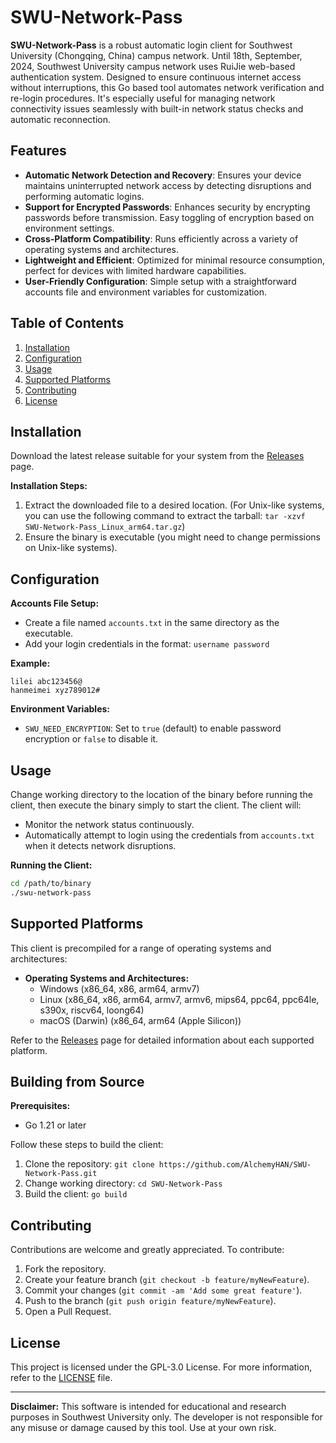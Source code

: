 # SWU-Network-Pass

**SWU-Network-Pass** is a robust automatic login client for Southwest University (Chongqing, China) campus network. Until 18th, September, 2024, Southwest University campus network uses RuiJie web-based authentication system. Designed to ensure continuous internet access without interruptions, this Go based tool automates network verification and re-login procedures. It's especially useful for managing network connectivity issues seamlessly with built-in network status checks and automatic reconnection.

## Features

- **Automatic Network Detection and Recovery**: Ensures your device maintains uninterrupted network access by detecting disruptions and performing automatic logins.
- **Support for Encrypted Passwords**: Enhances security by encrypting passwords before transmission. Easy toggling of encryption based on environment settings.
- **Cross-Platform Compatibility**: Runs efficiently across a variety of operating systems and architectures.
- **Lightweight and Efficient**: Optimized for minimal resource consumption, perfect for devices with limited hardware capabilities.
- **User-Friendly Configuration**: Simple setup with a straightforward accounts file and environment variables for customization.

## Table of Contents

1. [Installation](#installation)
2. [Configuration](#configuration)
3. [Usage](#usage)
4. [Supported Platforms](#supported-platforms)
5. [Contributing](#contributing)
6. [License](#license)

## Installation

Download the latest release suitable for your system from the [Releases](https://github.com/AlchemyHAN/SWU-Network-Pass/releases) page.

**Installation Steps:**

1. Extract the downloaded file to a desired location.
(For Unix-like systems, you can use the following command to extract the tarball: `tar -xzvf SWU-Network-Pass_Linux_arm64.tar.gz`)
2. Ensure the binary is executable (you might need to change permissions on Unix-like systems).

## Configuration

**Accounts File Setup:**

- Create a file named `accounts.txt` in the same directory as the executable.
- Add your login credentials in the format: `username password`

**Example:**

``` plaintext
lilei abc123456@
hanmeimei xyz789012#
```

**Environment Variables:**

- `SWU_NEED_ENCRYPTION`: Set to `true` (default) to enable password encryption or `false` to disable it.

## Usage

Change working directory to the location of the binary before running the client, then execute the binary simply to start the client.
The client will:

- Monitor the network status continuously.
- Automatically attempt to login using the credentials from `accounts.txt` when it detects network disruptions.

**Running the Client:**

```bash
cd /path/to/binary
./swu-network-pass
```

## Supported Platforms

This client is precompiled for a range of operating systems and architectures:

- **Operating Systems and Architectures:**
  - Windows (x86_64, x86, arm64, armv7)
  - Linux (x86_64, x86, arm64, armv7, armv6, mips64, ppc64, ppc64le, s390x, riscv64, loong64)
  - macOS (Darwin) (x86_64, arm64 (Apple Silicon))

Refer to the [Releases](https://github.com/AlchemyHAN/SWU-Network-Pass/releases) page for detailed information about each supported platform.

## Building from Source

**Prerequisites:**

- Go 1.21 or later

Follow these steps to build the client:

1. Clone the repository: `git clone https://github.com/AlchemyHAN/SWU-Network-Pass.git`
2. Change working directory: `cd SWU-Network-Pass`
3. Build the client: `go build`

## Contributing

Contributions are welcome and greatly appreciated. To contribute:

1. Fork the repository.
2. Create your feature branch (`git checkout -b feature/myNewFeature`).
3. Commit your changes (`git commit -am 'Add some great feature'`).
4. Push to the branch (`git push origin feature/myNewFeature`).
5. Open a Pull Request.

## License

This project is licensed under the GPL-3.0 License. For more information, refer to the [LICENSE](LICENSE) file.

---

**Disclaimer:** This software is intended for educational and research purposes in Southwest University only. The developer is not responsible for any misuse or damage caused by this tool. Use at your own risk.
